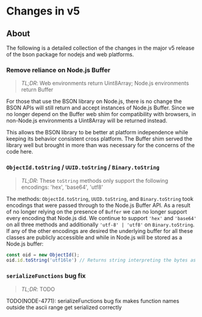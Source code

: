 # Changes in v5

## About

The following is a detailed collection of the changes in the major v5 release of the bson package
for nodejs and web platforms.

<!--
1. a brief statement of what is breaking (brief as in "x will now return y instead of z", or "x is no longer supported, use y instead", etc
2. a brief statement of why we are breaking it (bug, not useful, inconsistent behavior, better alternative, etc)
3. if applicable, an example of suggested syntax change (can be included in (1) )
-->

### Remove reliance on Node.js Buffer

> *TL;DR*: Web environments return Uint8Array; Node.js environments return Buffer

For those that use the BSON library on Node.js, there is no change the BSON APIs will still return and accept instances of Node.js Buffer. Since we no longer depend on the Buffer web shim for compatibility with browsers, in non-Node.js environments a Uint8Array will be returned instead.

This allows the BSON library to be better at platform independence while keeping its behavior consistent cross platform. The Buffer shim served the library well but brought in more than was necessary for the concerns of the code here.

### `ObjectId.toString` / `UUID.toString` / `Binary.toString`

> *TL;DR*: These `toString` methods only support the following encodings: 'hex', 'base64', 'utf8'

The methods: `ObjectId.toString`, `UUID.toString`, and `Binary.toString` took encodings that were passed through to the Node.js Buffer API. As a result of no longer relying on the presence of `Buffer` we can no longer support every encoding that Node.js did. We continue to support `'hex'` and `'base64'` on all three methods and additionally `'utf-8' | 'utf8'` on `Binary.toString`. If any of the other encodings are desired the underlying buffer for all these classes are publicly accessible and while in Node.js will be stored as a Node.js buffer:

```typescript
const oid = new ObjectId();
oid.id.toString('utf16le') // Returns string interpreting the bytes as 'utf16le'
```

### `serializeFunctions` bug fix

> *TL;DR*: TODO

TODO(NODE-4771): serializeFunctions bug fix makes function names outside the ascii range get serialized correctly
